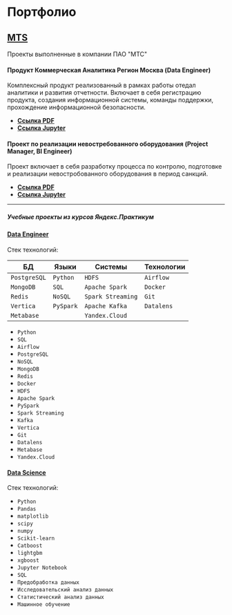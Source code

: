 # Портфолио
 
## [MTS](https://github.com/mustdayker/data_portfolio/tree/main/mts)
Проекты выполненные в компании ПАО "МТС"

#### Продукт Коммерческая Аналитика Регион Москва (Data Engineer)

Комплексный продукт реализованный в рамках работы отедал аналитики и развития отчетности. Включает в себя регистрацию продукта, создания информационной системы, команды поддержки, прохождение информационной безопасности.

- [**Ссылка PDF**]()
- [**Ссылка Jupyter**](https://github.com/mustdayker/data_portfolio/blob/main/mts/mts_camr.ipynb)



#### Проект по реализации невостребованного оборудования (Project Manager, BI Engineer)

Проект включает в себя разработку процесса по контролю, подготовке и реализации невостробованного оборудования в период санкций.

- [**Ссылка PDF**]()
- [**Ссылка Jupyter**](https://github.com/mustdayker/data_portfolio/blob/main/mts/mts_guz_device.ipynb)

-----

##### Учебные проекты из курсов Яндекс.Практикум

#### [Data Engineer](https://github.com/mustdayker/data_portfolio/blob/main/de/de_portfolio.md)

Стек технологий:

БД          | Языки   | Системы         | Технологии
------------|---------|--------------   | ------
`PostgreSQL`|`Python` |`HDFS`           |`Airflow`
`MongoDB`   |`SQL`    |`Apache Spark`   |`Docker`
`Redis`     |`NoSQL`  |`Spark Streaming`|`Git`
`Vertica`   |`PySpark`|`Apache Kafka`   |`Datalens`
`Metabase`  |         |`Yandex.Cloud`   | 



- `Python`
- `SQL`
- `Airflow`
- `PostgreSQL`
- `NoSQL`
- `MongoDB`
- `Redis`
- `Docker`
- `HDFS`
- `Apache Spark`
- `PySpark`
- `Spark Streaming`
- `Kafka`
- `Vertica`
- `Git`
- `Datalens`
- `Metabase`
- `Yandex.Cloud`


#### [Data Science](https://github.com/mustdayker/data_portfolio/blob/main/ds/ds_portfolio.md)

Стек технологий:
- `Python`
- `Pandas`
- `matplotlib`
- `scipy`
- `numpy`
- `Scikit-learn`
- `Catboost`
- `lightgbm`
- `xgboost`
- `Jupyter Notebook`
- `SQL`
- `Предобработка данных`
- `Исследовательский анализ данных`
- `Статистический анализ данных`
- `Машинное обучение`